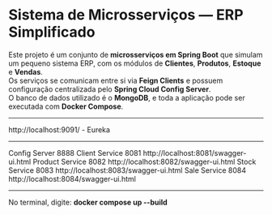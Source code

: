 # Sistema de Microsserviços — ERP Simplificado

Este projeto é um conjunto de **microsserviços em Spring Boot** que simulam um pequeno sistema ERP, com os módulos de **Clientes**, **Produtos**, **Estoque** e **Vendas**.  
Os serviços se comunicam entre si via **Feign Clients** e possuem configuração centralizada pelo **Spring Cloud Config Server**.  
O banco de dados utilizado é o **MongoDB**, e toda a aplicação pode ser executada com **Docker Compose**.

---

http://localhost:9091/ - Eureka

---

Config Server 8888
Client Service 8081 http://localhost:8081/swagger-ui.html
Product Service 8082 http://localhost:8082/swagger-ui.html
Stock Service 8083 http://localhost:8083/swagger-ui.html
Sale Service 8084 http://localhost:8084/swagger-ui.html

---

No terminal, digite: **docker compose up --build**
